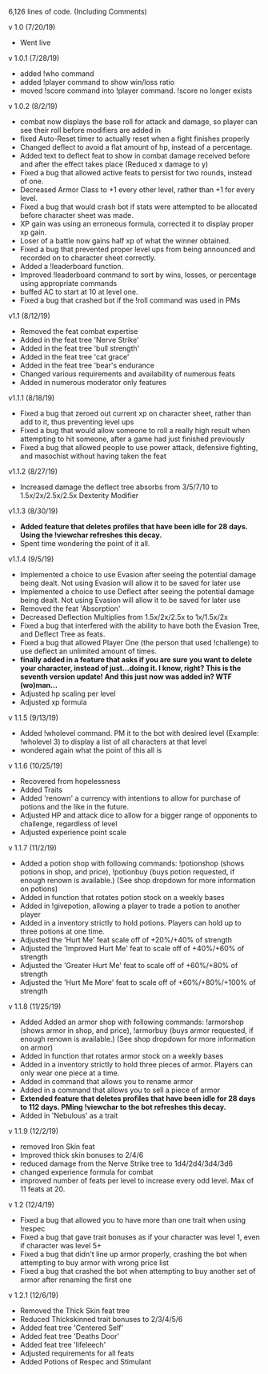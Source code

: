 6,126 lines of code. (Including Comments)

v 1.0 (7/20/19)
- Went live

v 1.0.1 (7/28/19)
- added !who command
- added !player command to show win/loss ratio
- moved !score command into !player command. !score no longer exists

v 1.0.2 (8/2/19)
- combat now displays the base roll for attack and damage, so player can see their roll before modifiers are added in
- fixed Auto-Reset timer to actually reset when a fight finishes properly
- Changed deflect to avoid a flat amount of hp, instead of a percentage.
- Added text to deflect feat to show in combat damage received before and after the effect takes place (Reduced x damage to y)
- Fixed a bug that allowed active feats to persist for two rounds, instead of one.
- Decreased Armor Class to +1 every other level, rather than +1 for every level.
- Fixed a bug that would crash bot if stats were attempted to be allocated before character sheet was made.
- XP gain was using an erroneous formula, corrected it to display proper xp gain.
- Loser of a battle now gains half xp of what the winner obtained.
- Fixed a bug that prevented proper level ups from being announced and recorded on to character sheet correctly.
- Added a !leaderboard function.
- Improved !leaderboard command to sort by wins, losses, or percentage using appropriate commands
- buffed AC to start at 10 at level one.
- Fixed a bug that crashed bot if the !roll command was used in PMs

v1.1 (8/12/19)
- Removed the feat combat expertise
- Added in the feat tree 'Nerve Strike'
- Added in the feat tree 'bull strength'
- Added in the feat tree 'cat grace'
- Added in the feat tree 'bear's endurance
- Changed various requirements and availability of numerous feats
- Added in numerous moderator only features

v1.1.1 (8/18/19)
- Fixed a bug that zeroed out current xp on character sheet, rather than add to it, thus preventing level ups
- Fixed a bug that would allow someone to roll a really high result when attempting to hit someone, after a game had just finished previously
- Fixed a bug that allowed people to use power attack, defensive fighting, and masochist without having taken the feat

v1.1.2 (8/27/19)
- Increased damage the deflect tree absorbs from 3/5/7/10 to 1.5x/2x/2.5x/2.5x Dexterity Modifier

v1.1.3 (8/30/19)
- **Added feature that deletes profiles that have been idle for 28 days. Using the !viewchar refreshes this decay.**
- Spent time wondering the point of it all.

v1.1.4 (9/5/19)
- Implemented a choice to use Evasion after seeing the potential damage being dealt. Not using Evasion will allow it to be saved for later use
- Implemented a choice to use Deflect after seeing the potential damage being dealt. Not using Evasion will allow it to be saved for later use
- Removed the feat 'Absorption'
- Decreased Deflection Multiplies from 1.5x/2x/2.5x to 1x/1.5x/2x
- Fixed a bug that interfered with the ability to have both the Evasion Tree, and Deflect Tree as feats.
- Fixed a bug that allowed Player One (the person that used !challenge) to use deflect an unlimited amount of times.
- **finally added in a feature that asks if you are sure you want to delete your character, instead of just...doing it. I know, right? This is the seventh version update! And this just now was added in? WTF (wo)man...**
- Adjusted hp scaling per level
- Adjusted xp formula

v 1.1.5 (9/13/19)
- Added !wholevel command. PM it to the bot with desired level (Example: !wholevel 3) to display a list of all characters at that level
- wondered again what the point of this all is

v 1.1.6 (10/25/19)
- Recovered from hopelessness
- Added Traits
- Added 'renown' a currency with intentions to allow for purchase of potions and the like in the future.
- Adjusted HP and attack dice to allow for a bigger range of opponents to challenge, regardless of level
- Adjusted experience point scale

v 1.1.7 (11/2/19)
- Added a potion shop with following commands: !potionshop (shows potions in shop, and price), !potionbuy (buys potion requested, if enough renown is available.) (See shop dropdown for more information on potions)
- Added in function that rotates potion stock on a weekly bases
- Added in !givepotion, allowing a player to trade a potion to another player
- Added in a inventory strictly to hold potions. Players can hold up to three potions at one time.
- Adjusted the 'Hurt Me' feat scale off of +20%/+40% of strength
- Adjusted the 'Improved Hurt Me' feat to scale off of +40%/+60% of strength
- Adjusted the 'Greater Hurt Me' feat to scale off of +60%/+80% of strength
- Adjusted the 'Hurt Me More' feat to scale off of +60%/+80%/+100% of strength

v 1.1.8 (11/25/19)
- Added Added an armor shop with following commands: !armorshop (shows armor in shop, and price), !armorbuy (buys armor requested, if enough renown is available.) (See shop dropdown for more information on armor)
- Added in function that rotates armor stock on a weekly bases
- Added in a inventory strictly to hold three pieces of armor. Players can only wear one piece at a time.
- Added in command that allows you to rename armor
- Added in a command that allows you to sell a piece of armor
- **Extended feature that deletes profiles that have been idle for 28 days to 112 days. PMing !viewchar to the bot refreshes this decay.**
- Added in 'Nebulous' as a trait 

v 1.1.9 (12/2/19)
- removed Iron Skin feat
- Improved thick skin bonuses to 2/4/6
- reduced damage from the Nerve Strike tree to 1d4/2d4/3d4/3d6
- changed experience formula for combat
- improved number of feats per level to increase every odd level. Max of 11 feats at 20.

v 1.2 (12/4/19)
- Fixed a bug that allowed you to have more than one trait when using !respec
- Fixed a bug that gave trait bonuses as if your character was level 1, even if character was level 5+
- Fixed a bug that didn't line up armor properly, crashing the bot when attempting to buy armor with wrong price list
- Fixed a bug that crashed the bot when attempting to buy another set of armor after renaming the first one

v 1.2.1 (12/6/19)
- Removed the Thick Skin feat tree
- Reduced Thickskinned trait bonuses to 2/3/4/5/6
- Added feat tree 'Centered Self'
- Added feat tree 'Deaths Door'
- Added feat tree 'lifeleech'
- Adjusted requirements for all feats 
- Added Potions of Respec and Stimulant 
